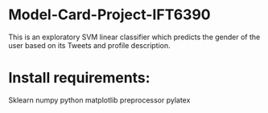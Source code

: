 # Model-Card-Project-IFT6390

This is an exploratory SVM linear classifier which predicts the gender of the user based on its Tweets and profile description.

# Install requirements:
Sklearn
numpy
python
matplotlib
preprocessor
pylatex


